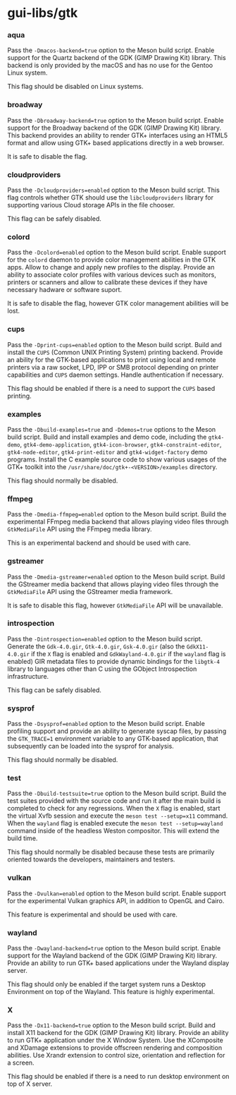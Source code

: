 # gui-libs/gtk

### aqua
Pass the `-Dmacos-backend=true` option to the Meson build script. Enable support for the Quartz backend of the GDK (GIMP Drawing Kit) library. This backend is only provided by the macOS and has no use for the Gentoo Linux system.

This flag should be disabled on Linux systems.

### broadway
Pass the `-Dbroadway-backend=true` option to the Meson build script. Enable support for the Broadway backend of the GDK (GIMP Drawing Kit) library. This backend provides an ability to render GTK+ interfaces using an HTML5 format and allow using GTK+ based applications directly in a web browser.

It is safe to disable the flag.

### cloudproviders
Pass the `-Dcloudproviders=enabled` option to the Meson build script. This flag controls whether GTK should use the `libcloudproviders` library for supporting various Cloud storage APIs in the file chooser.

This flag can be safely disabled.

### colord
Pass the `-Dcolord=enabled` option to the Meson build script. Enable support for the `colord` daemon to provide color management abilities in the GTK apps. Allow to change and apply new profiles to the display. Provide an ability to associate color profiles with various devices such as monitors, printers or scanners and allow to calibrate these devices if they have necessary hadware or software suport.

It is safe to disable the flag, however GTK color management abilities will be lost.

### cups
Pass the `-Dprint-cups=enabled` option to the Meson build script. Build and install the `CUPS` (Common UNIX Printing System) printing backend. Provide an ability for the GTK-based applications to print using local and remote printers via a raw socket, LPD, IPP or SMB protocol depending on printer capabilities and `CUPS` daemon settings. Handle authentication if necessary.

This flag should be enabled if there is a need to support the `CUPS` based printing.

### examples
Pass the `-Dbuild-examples=true` and `-Ddemos=true` options to the Meson build script. Build and install examples and demo code, including the `gtk4-demo`, `gtk4-demo-application`, `gtk4-icon-browser`, `gtk4-constraint-editor`, `gtk4-node-editor`, `gtk4-print-editor` and `gtk4-widget-factory` demo programs. Install the C example source code to show various usages of the GTK+ toolkit into the `/usr/share/doc/gtk+-<VERSION>/examples` directory.

This flag should normally be disabled.

### ffmpeg
Pass the `-Dmedia-ffmpeg=enabled` option to the Meson build script. Build the experimental FFmpeg media backend that allows playing video files through `GtkMediaFile` API using the FFmpeg media library.

This is an experimental backend and should be used with care.

### gstreamer
Pass the `-Dmedia-gstreamer=enabled` option to the Meson build script. Build the GStreamer media backend that allows playing video files through the `GtkMediaFile` API using the GStreamer media framework.

It is safe to disable this flag, however `GtkMediaFile` API will be unavailable.

### introspection
Pass the `-Dintrospection=enabled` option to the Meson build script. Generate the `Gdk-4.0.gir`, `Gtk-4.0.gir`, `Gsk-4.0.gir` (also the `GdkX11-4.0.gir` if the `X` flag is enabled and `GdkWayland-4.0.gir` if the `wayland` flag is enabled) GIR metadata files to provide dynamic bindings for the `libgtk-4` library to languages other than C using the GObject Introspection infrastructure.

This flag can be safely disabled.

### sysprof
Pass the `-Dsysprof=enabled` option to the Meson build script. Enable profiling support and provide an ability to generate syscap files, by passing the `GTK_TRACE=1` environment variable to any GTK-based application, that subsequently can be loaded into the sysprof for analysis.

This flag should normally be disabled.

### test
Pass the `-Dbuild-testsuite=true` option to the Meson build script. Build the test suites provided with the source code and run it after the main build is completed to check for any regressions. When the `X` flag is enabled, start the virtual Xvfb session and execute the `meson test --setup=x11` command. When the `wayland` flag is enabled execute the `meson test --setup=wayland` command inside of the headless Weston compositor. This will extend the build time.

This flag should normally be disabled because these tests are primarily oriented towards the developers, maintainers and testers.

### vulkan
Pass the `-Dvulkan=enabled` option to the Meson build script. Enable support for the experimental Vulkan graphics API, in addition to OpenGL and Cairo.

This feature is experimental and should be used with care.

### wayland
Pass the `-Dwayland-backend=true` option to the Meson build script. Enable support for the Wayland backend of the GDK (GIMP Drawing Kit) library. Provide an ability to run GTK+ based applications under the Wayland display server.

This flag should only be enabled if the target system runs a Desktop Environment on top of the Wayland. This feature is highly experimental.

### X
Pass the `-Dx11-backend=true` option to the Meson build script. Build and install X11 backend for the GDK (GIMP Drawing Kit) library. Provide an ability to run GTK+ application under the X Window System. Use the XComposite and XDamage extensions to provide offscreen rendering and composition abilities. Use Xrandr extension to control size, orientation and reflection for a screen.

This flag should be enabled if there is a need to run desktop environment on top of X server.
